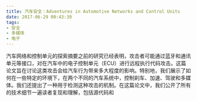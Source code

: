 ```yaml
---
title: 汽车安全：Adventures in Automotive Networks and Control Units 
date: 2017-06-29 00:43:39
tags:
- 安全
- 多媒体
- 电子
---
```

汽车网络和控制单元的探索摘要之前的研究已经表明，攻击者可能通过蓝牙和通讯单元等接口，对在汽车中的电子控制单元（ECU）进行远程执行代码攻击。这篇论文旨在讨论这类攻击会给汽车行为带来多大程度的影响。特别地，我们展示了如何在一些特定的环境下，在两个不同的汽车系统中，控制刹车、加速、驾驶和多媒体。我们还提出了一种用于检测这种攻击的机制。在这篇论文中，我们公开了所有的技术细节一遍读者复现和理解，包括源代码和
<!-- more -->